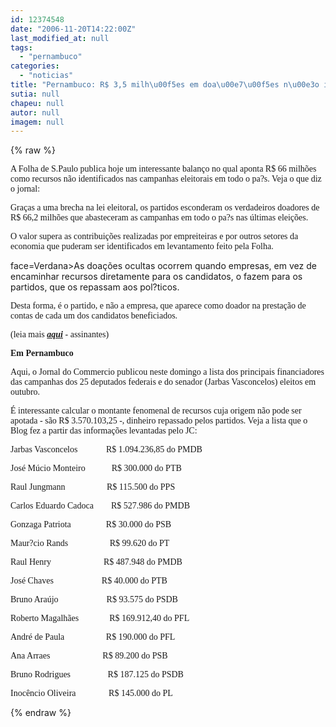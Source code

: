 ```yaml
---
id: 12374548
date: "2006-11-20T14:22:00Z"
last_modified_at: null
tags:
  - "pernambuco"
categories:
  - "noticias"
title: "Pernambuco: R$ 3,5 milh\u00f5es em doa\u00e7\u00f5es n\u00e3o identificadas"
sutia: null
chapeu: null
autor: null
imagem: null
---
```

{% raw %}
<p><P><FONT face=Verdana>A Folha de S.Paulo publica hoje um interessante balanço no qual aponta R$ 66 milhões como recursos não identificados nas campanhas eleitorais em todo o pa?s. Veja o que diz o jornal:</FONT></P></p>
<p><P><FONT face=Verdana>Graças a uma brecha na lei eleitoral, os partidos esconderam os verdadeiros doadores de R$ 66,2 milhões que abasteceram as campanhas em todo o pa?s nas últimas eleições.</FONT></P></p>
<p><P><FONT face=Verdana>O valor supera as contribuições realizadas por empreiteiras e por outros setores da economia que puderam ser identificados em levantamento feito pela Folha.</FONT></P></p>
<p><P><FONT</p>
<p> face=Verdana>As doações ocultas ocorrem quando empresas, em vez de encaminhar recursos diretamente para os candidatos, o fazem para os partidos, que os repassam aos pol?ticos.</FONT></P></p>
<p><P><FONT face=Verdana>Desta forma, é o partido, e não a empresa, que aparece como doador na prestação de contas de cada um dos candidatos beneficiados.</FONT></P></p>
<p><P><FONT face=Verdana>(leia mais <STRONG><EM><A href=\"https://www1.folha.uol.com.br/fsp/brasil/fc2011200602.htm\" target=_blank>aqui</A></EM></STRONG> - assinantes)</FONT></P></p>
<p><P><FONT face=Verdana><STRONG>Em Pernambuco</STRONG></FONT></P></p>
<p><P><FONT face=Verdana>Aqui, o Jornal do Commercio publicou neste domingo a lista dos principais financiadores das campanhas dos 25 deputados federais e do senador (Jarbas Vasconcelos) eleitos em outubro.</FONT></P></p>
<p><P><FONT face=Verdana>É interessante calcular o montante fenomenal de recursos cuja origem não pode ser apotada - são R$ 3.570.103,25 -, dinheiro repassado pelos partidos. Veja a lista que o Blog fez a partir das informações levantadas pelo JC:</FONT></P></p>
<p><P><FONT face=Verdana>Jarbas Vasconcelos&nbsp;&nbsp;&nbsp;&nbsp;&nbsp;&nbsp;&nbsp;&nbsp;&nbsp;&nbsp;&nbsp;&nbsp; R$ 1.094.236,85 do PMDB</FONT></P><FONT face=Arial></p>
<p><P><FONT face=Verdana>José Múcio Monteiro&nbsp;&nbsp;&nbsp;&nbsp;&nbsp;&nbsp;&nbsp;&nbsp;&nbsp;&nbsp;&nbsp; R$ 300.000 do PTB</FONT></P></p>
<p><P><FONT face=Verdana>Raul Jungmann&nbsp;&nbsp;&nbsp;&nbsp;&nbsp;&nbsp;&nbsp;&nbsp;&nbsp;&nbsp;&nbsp;&nbsp;&nbsp;&nbsp;&nbsp;&nbsp;&nbsp;&nbsp; R$ 115.500 do PPS</FONT></P></p>
<p><P><FONT face=Verdana>Carlos Eduardo Cadoca&nbsp;&nbsp;&nbsp;&nbsp;&nbsp;&nbsp;&nbsp; R$ 527.986 do PMDB</FONT></P></p>
<p><P><FONT face=Verdana>Gonzaga Patriota&nbsp;&nbsp;&nbsp;&nbsp;&nbsp;&nbsp;&nbsp;&nbsp;&nbsp;&nbsp;&nbsp;&nbsp;&nbsp;&nbsp;&nbsp; R$ 30.000 do PSB</FONT></P></p>
<p><P><FONT face=Verdana>Maur?cio Rands&nbsp;&nbsp;&nbsp;&nbsp;&nbsp;&nbsp;&nbsp;&nbsp;&nbsp;&nbsp;&nbsp;&nbsp;&nbsp;&nbsp;&nbsp;&nbsp;&nbsp;&nbsp; R$ 99.620 do PT</FONT></P></p>
<p><P><FONT face=Verdana>Raul Henry&nbsp;&nbsp;&nbsp;&nbsp;&nbsp;&nbsp;&nbsp;&nbsp;&nbsp;&nbsp;&nbsp;&nbsp;&nbsp;&nbsp;&nbsp;&nbsp;&nbsp;&nbsp;&nbsp;&nbsp;&nbsp;&nbsp;&nbsp; R$ 487.948 do PMDB</FONT></P></p>
<p><P><FONT face=Verdana>José Chaves&nbsp;&nbsp;&nbsp;&nbsp;&nbsp;&nbsp;&nbsp;&nbsp;&nbsp;&nbsp;&nbsp;&nbsp;&nbsp;&nbsp;&nbsp;&nbsp;&nbsp;&nbsp;&nbsp;&nbsp;&nbsp; R$ 40.000 do PTB</FONT></P></p>
<p><P><FONT face=Verdana>Bruno Araújo&nbsp;&nbsp;&nbsp;&nbsp;&nbsp;&nbsp;&nbsp;&nbsp;&nbsp;&nbsp;&nbsp;&nbsp;&nbsp;&nbsp;&nbsp;&nbsp;&nbsp;&nbsp;&nbsp;&nbsp;&nbsp; R$ 93.575 do PSDB</FONT></P></p>
<p><P><FONT face=Verdana>Roberto Magalhães&nbsp;&nbsp;&nbsp;&nbsp;&nbsp;&nbsp;&nbsp;&nbsp;&nbsp;&nbsp;&nbsp;&nbsp;&nbsp;&nbsp;R$ 169.912,40 do PFL</FONT></P><B></B></p>
<p><P><FONT face=Verdana>André de Paula&nbsp;&nbsp;&nbsp;&nbsp;&nbsp;&nbsp;&nbsp;&nbsp;&nbsp;&nbsp;&nbsp;&nbsp;&nbsp;&nbsp;&nbsp;&nbsp;&nbsp;&nbsp; R$ 190.000 do PFL </FONT></P></p>
<p><P><FONT face=Verdana>Ana Arraes&nbsp;&nbsp;&nbsp;&nbsp;&nbsp;&nbsp;&nbsp;&nbsp;&nbsp;&nbsp;&nbsp;&nbsp;&nbsp;&nbsp;&nbsp;&nbsp;&nbsp;&nbsp;&nbsp;&nbsp;&nbsp;&nbsp;&nbsp; R$ 89.200 do PSB</FONT></P></p>
<p><P><FONT face=Verdana>Bruno Rodrigues&nbsp;&nbsp;&nbsp;&nbsp;&nbsp;&nbsp;&nbsp;&nbsp;&nbsp;&nbsp;&nbsp;&nbsp;&nbsp;&nbsp;&nbsp;&nbsp; R$ 187.125 do PSDB</FONT></P></p>
<p><P><FONT face=Verdana>Inocêncio Oliveira&nbsp;&nbsp;&nbsp;&nbsp;&nbsp;&nbsp;&nbsp;&nbsp;&nbsp;&nbsp;&nbsp;&nbsp;&nbsp;&nbsp; R$ 145.000 do PL</FONT></P></FONT> </p>
{% endraw %}